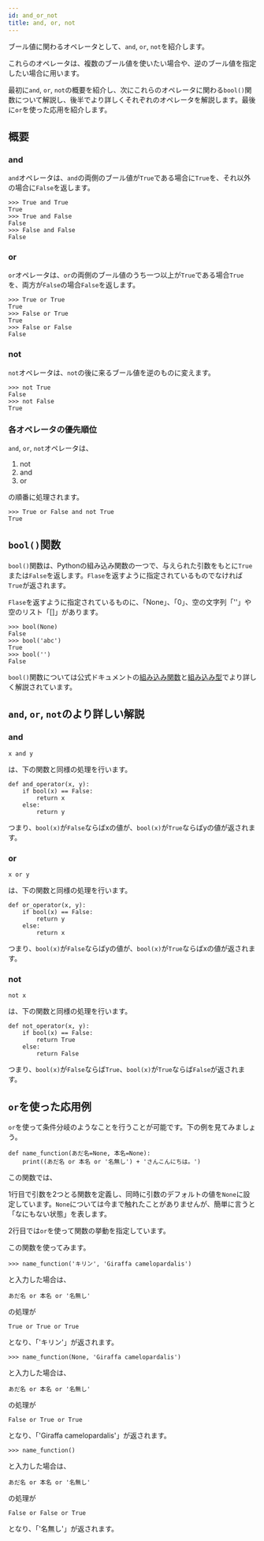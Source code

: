 ```yaml
---
id: and_or_not
title: and, or, not
---
```


ブール値に関わるオペレータとして、`and`, `or`, `not`を紹介します。 

これらのオペレータは、複数のブール値を使いたい場合や、逆のブール値を指定したい場合に用います。 

最初に`and`, `or`, `not`の概要を紹介し、次にこれらのオペレータに関わる`bool()`関数について解説し、後半でより詳しくそれぞれのオペレータを解説します。最後に`or`を使った応用を紹介します。 

##  概要 

###  and 

`and`オペレータは、`and`の両側のブール値が`True`である場合に`True`を、それ以外の場合に`False`を返します。 

```
>>> True and True
True
>>> True and False
False
>>> False and False
False
```

###  or 

`or`オペレータは、`or`の両側のブール値のうち一つ以上が`True`である場合`True`を、両方が`False`の場合`False`を返します。 

```
>>> True or True
True
>>> False or True
True
>>> False or False
False
```

###  not 

`not`オペレータは、`not`の後に来るブール値を逆のものに変えます。 

```
>>> not True
False
>>> not False
True
```

###  各オペレータの優先順位 

`and`, `or`, `not`オペレータは、 

1. not
1. and
1. or

の順番に処理されます。 

```
>>> True or False and not True
True
```

## `bool()`関数 

`bool()`関数は、Pythonの組み込み関数の一つで、与えられた引数をもとに`True`または`False`を返します。`Flase`を返すように指定されているものでなければ`True`が返されます。 

`Flase`を返すように指定されているものに、「None」、「0」、空の文字列「''」や空のリスト「[]」があります。 

```
>>> bool(None)
False
>>> bool('abc')
True
>>> bool('')
False
```

`bool()`関数については公式ドキュメントの<a href="https://docs.python.org/ja/3/library/functions.html#bool">組み込み関数</a>と<a href="https://docs.python.org/ja/3/library/stdtypes.html#truth">組み込み型</a>でより詳しく解説されています。 

## `and`, `or`, `not`のより詳しい解説 

###  and 

```
x and y
```

は、下の関数と同様の処理を行います。 

```
def and_operator(x, y):
    if bool(x) == False:
        return x
    else:
        return y
```

つまり、`bool(x)`が`False`ならばxの値が、`bool(x)`が`True`ならばyの値が返されます。 

###  or 

```
x or y
```

は、下の関数と同様の処理を行います。 

```
def or_operator(x, y):
    if bool(x) == False:
        return y
    else:
        return x
```

つまり、`bool(x)`が`False`ならばyの値が、`bool(x)`が`True`ならばxの値が返されます。 

###  not 

```
not x
```

は、下の関数と同様の処理を行います。 

```
def not_operator(x, y):
    if bool(x) == False:
        return True
    else:
        return False
```

つまり、`bool(x)`が`False`ならば`True`、`bool(x)`が`True`ならば`False`が返されます。 


## `or`を使った応用例 

`or`を使って条件分岐のようなことを行うことが可能です。下の例を見てみましょう。 

```
def name_function(あだ名=None, 本名=None):
    print((あだ名 or 本名 or '名無し') + 'さんこんにちは。')
```

この関数では、 

1行目で引数を2つとる関数を定義し、同時に引数のデフォルトの値を`None`に設定しています。`None`については今まで触れたことがありませんが、簡単に言うと「なにもない状態」を表します。 

2行目では`or`を使って関数の挙動を指定しています。 

この関数を使ってみます。 

```
>>> name_function('キリン', 'Giraffa camelopardalis')
```

と入力した場合は、 

```
あだ名 or 本名 or '名無し'
```

の処理が 

```
True or True or True
```
となり、「'キリン'」が返されます。 

```
>>> name_function(None, 'Giraffa camelopardalis')
```
と入力した場合は、 

```
あだ名 or 本名 or '名無し'
```
の処理が 

```
False or True or True
```
となり、「'Giraffa camelopardalis'」が返されます。 

```
>>> name_function()
```
と入力した場合は、 

```
あだ名 or 本名 or '名無し'
```
の処理が 

```
False or False or True
```
となり、「'名無し'」が返されます。 
